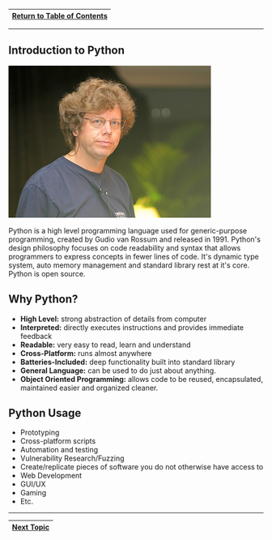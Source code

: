 
|[Return to Table of Contents](/00-Table-of-Contents.md)|
|---|

---

## Introduction to Python

![](assets/guido.jpg)

Python is a high level programming language used for generic-purpose programming, created by Gudio van Rossum and released in 1991. Python's design philosophy focuses on code readability and syntax that allows programmers to express concepts in fewer lines of code. It's dynamic type system, auto memory management and standard library rest at it's core. Python is open source.

## Why Python?

* **High Level:** strong abstraction of details from computer​
* **Interpreted:** directly executes instructions and provides immediate feedback​
* **Readable:** very easy to read, learn and understand​
* **Cross-Platform:** runs almost anywhere​
* **Batteries-Included:** deep functionality built into standard library​
* **General Language:** can be used to do just about anything.​
* **Object Oriented Programming:** allows code to be reused, encapsulated, maintained easier and organized cleaner.​

## Python Usage

* Prototyping​
* Cross-platform scripts​
* Automation and testing​
* Vulnerability Research/Fuzzing​
* Create/replicate pieces of software you do not otherwise have access to​
* Web Development​
* GUI/UX​
* Gaming​
* Etc.​

---

|[Next Topic](/01_python_features/02_pydocs_pep8.md)|
|---|
